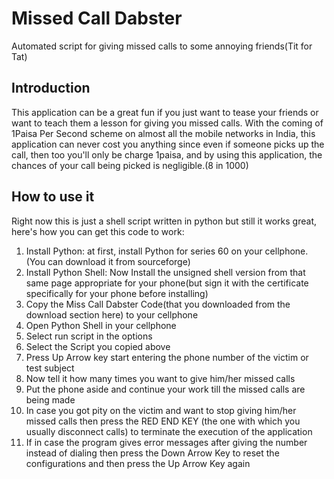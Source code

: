Missed Call Dabster
===================

Automated script for giving missed calls to some annoying friends(Tit for Tat)

Introduction
------------

This application can be a great fun if you just want to tease your friends or want to teach them a lesson for giving you missed calls. With the coming of 1Paisa Per Second scheme on almost all the mobile networks in India, this application can never cost you anything since even if someone picks up the call, then too you'll only be charge 1paisa, and by using this application, the chances of your call being picked is negligible.(8 in 1000)

How to use it
-------------

Right now this is just a shell script written in python but still it works great, here's how you can get this code to work:

1. Install Python: at first, install Python for series 60 on your cellphone.(You can download it from sourceforge)
1. Install Python Shell: Now Install the unsigned shell version from that same page appropriate for your phone(but sign it with the certificate specifically for your phone before installing)
1. Copy the Miss Call Dabster Code(that you downloaded from the download section here) to your cellphone
1. Open Python Shell in your cellphone
1. Select run script in the options
1. Select the Script you copied above
1. Press Up Arrow key start entering the phone number of the victim or test subject
1. Now tell it how many times you want to give him/her missed calls
1. Put the phone aside and continue your work till the missed calls are being made
1. In case you got pity on the victim and want to stop giving him/her missed calls then press the RED END KEY (the one with which you usually disconnect calls) to terminate the execution of the application
1. If in case the program gives error messages after giving the number instead of dialing then press the Down Arrow Key to reset the configurations and then press the Up Arrow Key again

